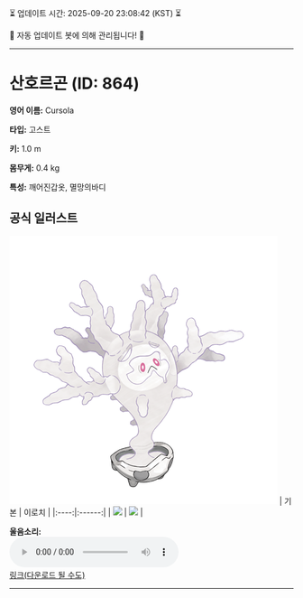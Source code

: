 
⏳ 업데이트 시간: 2025-09-20 23:08:42 (KST) ⏳

🤖 자동 업데이트 봇에 의해 관리됩니다! 🤖

---

# 산호르곤 (ID: 864)
**영어 이름:** Cursola

**타입:** 고스트

**키:** 1.0 m

**몸무게:** 0.4 kg

**특성:** 깨어진갑옷, 멸망의바디

## 공식 일러스트
![](https://raw.githubusercontent.com/PokeAPI/sprites/master/sprites/pokemon/other/official-artwork/864.png)
| 기본 | 이로치 |
|:----:|:------:|
| <img src="http://play.pokemonshowdown.com/sprites/ani/cursola.gif" width="200"> | <img src="http://play.pokemonshowdown.com/sprites/ani-shiny/cursola.gif" width="200"> |

**울음소리:**<br><audio controls src="https://raw.githubusercontent.com/PokeAPI/cries/main/cries/pokemon/latest/864.ogg"></audio><br> [링크(다운로드 될 수도)](https://raw.githubusercontent.com/PokeAPI/cries/main/cries/pokemon/latest/864.ogg)


---
